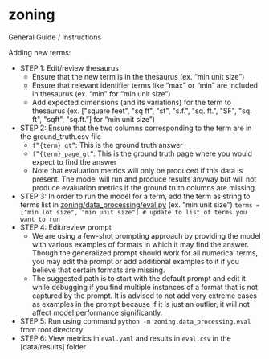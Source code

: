 # zoning

General Guide / Instructions

Adding new terms:
- STEP 1: Edit/review thesaurus
    - Ensure that the new term is in the thesaurus (ex. “min unit size”)
    - Ensure that relevant identifier terms like “max” or “min” are included in thesaurus (ex. “min” for “min unit size”)
    - Add expected dimensions (and its variations) for the term to thesaurus (ex. ["square feet", "sq ft", "sf", "s.f.", "sq. ft.", "SF", "sq. ft", "sqft", "sq.ft.”] for “min unit size”)
- STEP 2: Ensure that the two columns corresponding to the term are in the ground_truth.csv file
    - `f”{term}_gt”`: This is the ground truth answer
    - `f”{term}_page_gt”`: This is the ground truth page where you would expect to find the answer
    - Note that evaluation metrics will only be produced if this data is present. The model will run and produce results anyway but will not produce evaluation metrics if the ground truth columns are missing. 
- STEP 3: In order to run the model for a term, add the term as string to terms list in [zoning/data_processing/eval.py](http://eval.py/) (ex. “min unit size”)
    `terms = ["min lot size", "min unit size"] # update to list of terms you want to run`
- STEP 4: Edit/review prompt
    - We are using a few-shot prompting approach by providing the model with various examples of formats in which it may find the answer. Though the generalized prompt should work for all numerical terms, you may edit the prompt or add additional examples to it if you believe that certain formats are missing.
    - The suggested path is to start with the default prompt and edit it while debugging if you find multiple instances of a format that is not captured by the prompt. It is advised to not add very extreme cases as examples in the prompt because if it is just an outlier, it will not affect model performance significantly.
- STEP 5: Run using command `python -m zoning.data_processing.eval` from root directory
- STEP 6: View metrics in `eval.yaml` and results in `eval.csv` in the [data/results] folder
